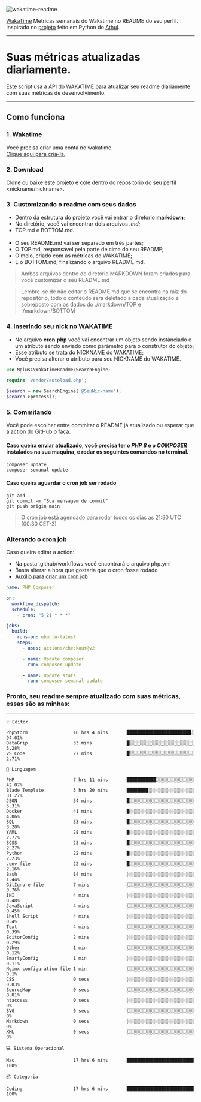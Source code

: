 ![wakatime-readme](https://socialify.git.ci/bymatheus/wakatime-readme/image?description=1&descriptionEditable=M%C3%A9tricas%20semanais%20do%20Wakatime%20no%20seu%20README%20de%20perfil.&font=KoHo&forks=1&language=1&owner=1&pattern=Signal&stargazers=1&theme=Dark)

[WakaTime](https://wakatime.com) Metricas semanais do Wakatime no README do seu perfil. <br>
Inspirado no [projeto](https://github.com/athul/waka-readme) feito em Python do [Athul](https://github.com/athul).
___

# Suas métricas atualizadas diariamente.
Este script usa a API do WAKATIME para atualizar seu readme diariamente com suas métricas de desenvolvimento.

___

## Como funciona

### 1. Wakatime
Você precisa criar uma conta no wakatime <br>
[Clique aqui para cria-la.](https://wakatime.com) 

### 2. Download
Clone ou baixe este projeto e cole dentro do repositório do seu perfil <nickname/nickname>.

### 3. Customizando o readme com seus dados
- Dentro da estrutura do projeto você vai entrar o diretorio **markdown**;  
- No diretório, você vai encontrar dois arquivos *.md*;
- TOP.md e BOTTOM.md.
<br><br>
- O seu README.md vai ser separado em três partes; 
- O TOP.md, responsável pela parte de cima do seu README;
- O meio, criado com as métricas do WAKATIME;
- E o BOTTOM.md, finalizando o arquivo README.md.<br>

> Ambos arquivos dentro do diretório MARKDOWN foram criados para você customizar o seu README.md

> Lembre-se de não editar o README.md que se encontra na raiz do repositório, todo o conteúdo será deletado a cada atualização e sobreposto com os dados do ./markdown/TOP e ./markdown/BOTTOM

### 4. Inserindo seu nick no WAKATIME
- No arquivo **cron.php** você vai encontrar um objeto sendo instânciado e um atributo sendo enviado como parâmetro para o construtor do objeto;
- Esse atributo se trata do NICKNAME do WAKATIME;
- Você precisa alterar o atributo para seu NICKNAME do WAKATIME.

```php
use MplusC\WakatimeReadme\SearchEngine;

require 'vendor/autoload.php';

$search = new SearchEngine('@SeuNickname');
$search->process();
```

### 5. Commitando
Você pode escolher entre commitar o README já atualizado ou esperar que a action do GitHub o faça. <br>

#### Caso queira enviar atualizado, você precisa ter o *PHP 8* e o *COMPOSER* instalados na sua maquina, e rodar os seguintes comandos no terminal.
```composer
composer update
composer semanal-update 
```

#### Caso queira aguardar o cron job ser rodado 
```git 
git add .
git commit -m "Sua mensagem de commit"
git push origin main
```

>O cron job está agendado para rodar todos os dias as 21:30 UTC (00:30 CET-3) 

### Alterando o cron job
Caso queira editar a action:

- Na pasta .github/workflows você encontrará o arquivo php.yml
- Basta alterar a hora que gostaria que o cron fosse rodado
- [Auxilio para criar um cron job](https://crontab.guru)

```yml
name: PHP Composer

on:
  workflow_dispatch:
  schedule:
    - cron: "5 21 * * *"

jobs:
  build:
    runs-on: ubuntu-latest
    steps:
      - uses: actions/checkout@v2

      - name: Update composer
        run: composer update

      - name: Update stats
        run: composer semanal-update
```

### Pronto, seu readme sempre atualizado com suas métricas, essas são as minhas:

___
```text
💡 Editor

PhpStorm                 16 hrs 4 mins       ████████████████████████░     94.01%
DataGrip                 33 mins             █░░░░░░░░░░░░░░░░░░░░░░░░      3.28%
VS Code                  27 mins             █░░░░░░░░░░░░░░░░░░░░░░░░      2.71%
```
```text
💬 Linguagem

PHP                      7 hrs 11 mins       ███████████░░░░░░░░░░░░░░     42.07%
Blade Template           5 hrs 20 mins       ████████░░░░░░░░░░░░░░░░░     31.27%
JSON                     54 mins             █░░░░░░░░░░░░░░░░░░░░░░░░      5.31%
Docker                   41 mins             █░░░░░░░░░░░░░░░░░░░░░░░░      4.06%
SQL                      33 mins             █░░░░░░░░░░░░░░░░░░░░░░░░      3.28%
YAML                     28 mins             █░░░░░░░░░░░░░░░░░░░░░░░░      2.77%
SCSS                     23 mins             █░░░░░░░░░░░░░░░░░░░░░░░░      2.27%
Python                   22 mins             █░░░░░░░░░░░░░░░░░░░░░░░░      2.23%
.env file                22 mins             █░░░░░░░░░░░░░░░░░░░░░░░░      2.16%
Bash                     14 mins             ░░░░░░░░░░░░░░░░░░░░░░░░░      1.44%
GitIgnore file           7 mins              ░░░░░░░░░░░░░░░░░░░░░░░░░      0.76%
INI                      4 mins              ░░░░░░░░░░░░░░░░░░░░░░░░░      0.48%
JavaScript               4 mins              ░░░░░░░░░░░░░░░░░░░░░░░░░      0.45%
Shell Script             4 mins              ░░░░░░░░░░░░░░░░░░░░░░░░░       0.4%
Text                     4 mins              ░░░░░░░░░░░░░░░░░░░░░░░░░      0.39%
EditorConfig             2 mins              ░░░░░░░░░░░░░░░░░░░░░░░░░      0.29%
Other                    1 min               ░░░░░░░░░░░░░░░░░░░░░░░░░      0.12%
SmartyConfig             1 min               ░░░░░░░░░░░░░░░░░░░░░░░░░      0.11%
Nginx configuration file 1 min               ░░░░░░░░░░░░░░░░░░░░░░░░░       0.1%
CSS                      0 secs              ░░░░░░░░░░░░░░░░░░░░░░░░░      0.03%
SourceMap                0 secs              ░░░░░░░░░░░░░░░░░░░░░░░░░      0.01%
htaccess                 0 secs              ░░░░░░░░░░░░░░░░░░░░░░░░░         0%
SVG                      0 secs              ░░░░░░░░░░░░░░░░░░░░░░░░░         0%
Markdown                 0 secs              ░░░░░░░░░░░░░░░░░░░░░░░░░         0%
XML                      0 secs              ░░░░░░░░░░░░░░░░░░░░░░░░░         0%
```
```text
💻 Sistema Operacional

Mac                      17 hrs 6 mins       █████████████████████████       100%
```
```text
📦 Categoria

Coding                   17 hrs 6 mins       █████████████████████████       100%
```
